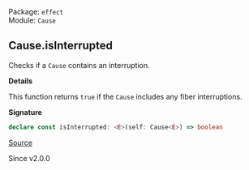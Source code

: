 Package: `effect`<br />
Module: `Cause`<br />

## Cause.isInterrupted

Checks if a `Cause` contains an interruption.

**Details**

This function returns `true` if the `Cause` includes any fiber interruptions.

**Signature**

```ts
declare const isInterrupted: <E>(self: Cause<E>) => boolean
```

[Source](https://github.com/Effect-TS/effect/tree/main/packages/effect/src/Cause.ts#L790)

Since v2.0.0